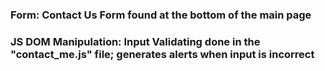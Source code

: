 ### Form: Contact Us Form found at the bottom of the main page 

### JS DOM Manipulation: Input Validating done in the "contact_me.js" file; generates alerts when input is incorrect

